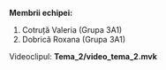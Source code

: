 **Membrii echipei:**
  1. Cotruță Valeria (Grupa 3A1)
  2. Dobrică Roxana (Grupa 3A1)

Videoclipul: **Tema_2/video_tema_2.mvk**
